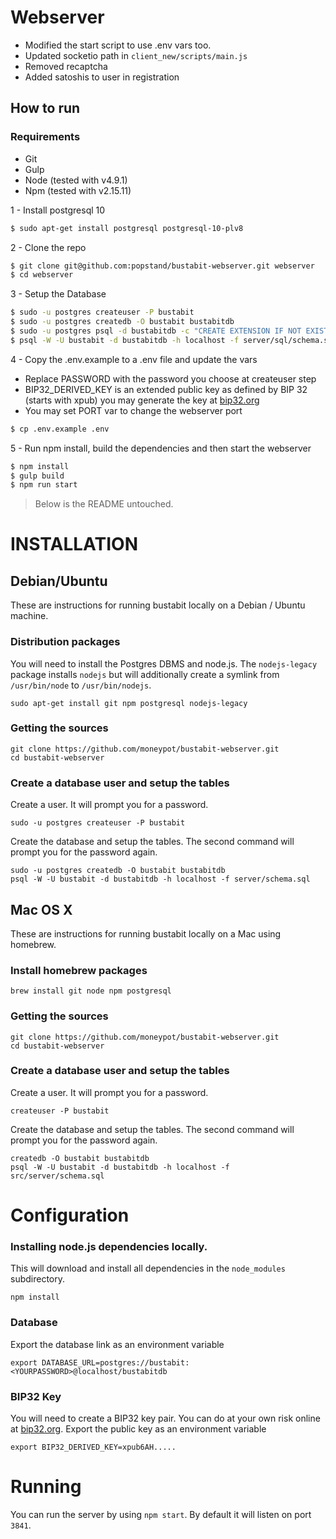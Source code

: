 # Webserver

- Modified the start script to use .env vars too.
- Updated socketio path in `client_new/scripts/main.js`
- Removed recaptcha
- Added satoshis to user in registration

## How to run

### Requirements

- Git
- Gulp
- Node (tested with v4.9.1)
- Npm (tested with v2.15.11)

1 - Install postgresql 10

```bash
$ sudo apt-get install postgresql postgresql-10-plv8
```

2 - Clone the repo

```bash
$ git clone git@github.com:popstand/bustabit-webserver.git webserver
$ cd webserver
```

3 - Setup the Database

```bash
$ sudo -u postgres createuser -P bustabit
$ sudo -u postgres createdb -O bustabit bustabitdb
$ sudo -u postgres psql -d bustabitdb -c "CREATE EXTENSION IF NOT EXISTS plv8"
$ psql -W -U bustabit -d bustabitdb -h localhost -f server/sql/schema.sql
```

4 - Copy the .env.example to a .env file and update the vars

- Replace PASSWORD with the password you choose at createuser step
- BIP32_DERIVED_KEY is an extended public key as defined by BIP 32 (starts with xpub) you may generate the key at [bip32.org](http://bip32.org/)
- You may set PORT var to change the webserver port

```bash
$ cp .env.example .env
```

5 - Run npm install, build the dependencies and then start the webserver

```bash
$ npm install
$ gulp build
$ npm run start
```

> Below is the README untouched.

INSTALLATION
============

Debian/Ubuntu
-------------

These are instructions for running bustabit locally on a Debian / Ubuntu machine.

### Distribution packages

You will need to install the Postgres DBMS and node.js. The `nodejs-legacy`
package installs `nodejs` but will additionally create a symlink from
`/usr/bin/node` to `/usr/bin/nodejs`.

    sudo apt-get install git npm postgresql nodejs-legacy

### Getting the sources

    git clone https://github.com/moneypot/bustabit-webserver.git
    cd bustabit-webserver

### Create a database user and setup the tables

Create a user. It will prompt you for a password.

    sudo -u postgres createuser -P bustabit

Create the database and setup the tables. The second command will prompt you
for the password again.

    sudo -u postgres createdb -O bustabit bustabitdb
    psql -W -U bustabit -d bustabitdb -h localhost -f server/schema.sql

Mac OS X
--------

These are instructions for running bustabit locally on a Mac using homebrew.

### Install homebrew packages

    brew install git node npm postgresql

### Getting the sources

    git clone https://github.com/moneypot/bustabit-webserver.git
    cd bustabit-webserver

### Create a database user and setup the tables

Create a user. It will prompt you for a password.

    createuser -P bustabit

Create the database and setup the tables. The second command will prompt you
for the password again.

    createdb -O bustabit bustabitdb
    psql -W -U bustabit -d bustabitdb -h localhost -f src/server/schema.sql


Configuration
=============

### Installing node.js dependencies locally.

This will download and install all dependencies in the `node_modules` subdirectory.

    npm install

### Database

Export the database link as an environment variable

    export DATABASE_URL=postgres://bustabit:<YOURPASSWORD>@localhost/bustabitdb

### BIP32 Key

You will need to create a BIP32 key pair. You can do at your own risk online at [bip32.org](http://bip32.org/). Export the public key as an environment variable

    export BIP32_DERIVED_KEY=xpub6AH.....


Running
=======

You can run the server by using `npm start`. By default it will listen on port `3841`.
